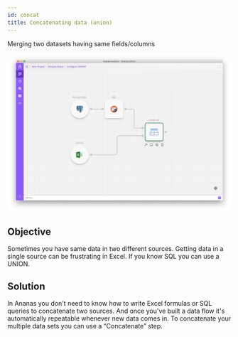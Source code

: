 ```yaml
---
id: concat
title: Concatenating data (union)
---
```


Merging two datasets having same fields/columns

![Concatenating data (union)](assets/concat.png)

## Objective
Sometimes you have same data in two different sources. Getting data in a single source can be frustrating in Excel. If you know SQL you can use a UNION.

## Solution
In Ananas you don't need to know how to write Excel formulas or SQL queries to concatenate two sources. 
And once you've built a data flow it's automatically repeatable whenever new data comes in. 
To concatenate your multiple data sets you can use a “Concatenate” step.



